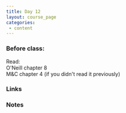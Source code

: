 ```yaml
---
title: Day 12
layout: course_page
categories:
 - content
---
```


### Before class:

Read:  
O'Neill chapter 8  
M&C chapter 4 (if you didn't read it previously)

### Links


### Notes
